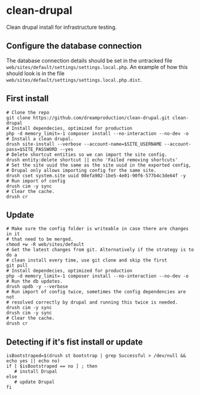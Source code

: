 # clean-drupal
Clean drupal install for infrastructure testing.

## Configure the database connection
The database connection details should be set in the untracked file `web/sites/default/settings/settings.local.php`. An example of how this should look is in the file `web/sites/default/settings/settings.local.php.dist`.

## First install
```shell script
# Clone the repo
git clone https://github.com/dreamproduction/clean-drupal.git clean-drupal
# Install dependecies, optimized for production
php -d memory_limit=-1 composer install --no-interaction --no-dev -o
# Install a clean drupal.
drush site-install --verbose --account-name=$SITE_USERNAME --account-pass=$SITE_PASSWORD --yes
# Delete shortcut entities so we can import the site config.
drush entity:delete shortcut || echo 'Failed removing shortcuts'
# Set the site uuid the same as the site uuid in the exported config,
# Drupal only allows importing config for the same site.
drush cset system.site uuid 08efa902-1be5-4e01-90f6-577b4c3de64f -y
# Run import of config
drush cim -y sync
# Clear the cache.
drush cr
```

## Update
```shell script
# Make sure the config folder is writeable in case there are changes in it
# that need to be merged.
chmod +w -R web/sites/default
# Get the latest changes from git. Alternatively if the strategy is to do a
# clean install every time, use git clone and skip the first 
git pull
# Install dependecies, optimized for production
php -d memory_limit=-1 composer install --no-interaction --no-dev -o
# Run the db updates.
drush updb -y --verbose
# Run import of config twice, sometimes the config dependencies are not
# resolved correctly by drupal and running this twice is needed.
drush cim -y sync
drush cim -y sync
# Clear the cache.
drush cr
```

## Detecting if it's fist install or update
```shell script
isBootstraped=$(drush st bootstrap | grep Successful > /dev/null && echo yes || echo no)
if [ $isBootstraped == no ] ; then
   # install Drupal
else
   # update Drupal
fi
```
